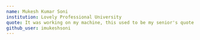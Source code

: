 ```yaml
---
name: Mukesh Kumar Soni
institution: Lovely Professional University 
quote: It was working on my machine, this used to be my senior's quote whenever I used to face any issue with a project we did together :P 
github_user: imukeshsoni
---
```

